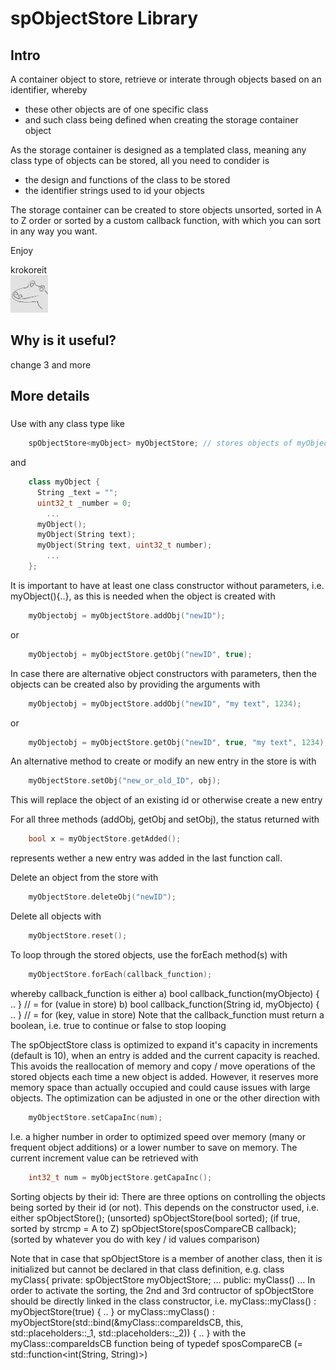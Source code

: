 # spObjectStore Library

## Intro

A container object to store, retrieve or interate through objects based on an identifier, whereby  
- these other objects are of one specific class
- and such class being defined when creating the storage container object

As the storage container is designed as a templated class, meaning any class type of objects can be stored, all you need to condider is
- the design and functions of the class to be stored
- the identifier strings used to id your objects

The storage container can be created to store objects unsorted, sorted in A to Z order or sorted by a custom callback function, with which you can sort in any way you want.

Enjoy

krokoreit  
<img src="assets/krokoreit03_Github.png" width="60"/>


## Why is it useful?

change 3 and more 


## More details

### 
Use with any class type like

```cpp
    spObjectStore<myObject> myObjectStore; // stores objects of myObject class
```

and

```cpp
    class myObject {
      String _text = "";
      uint32_t _number = 0;
        ...
      myObject();
      myObject(String text);
      myObject(String text, uint32_t number);
        ...
    };
```

It is important to have at least one class constructor without parameters, i.e. myObject(){..}, as 
this is needed when the object is created with 

```cpp
    myObjectobj = myObjectStore.addObj("newID");
```

or

```cpp
    myObjectobj = myObjectStore.getObj("newID", true);
```


In case there are alternative object constructors with parameters, then the objects can be created also by providing the arguments with

```cpp
    myObjectobj = myObjectStore.addObj("newID", "my text", 1234);
```

or

```cpp
    myObjectobj = myObjectStore.getObj("newID", true, "my text", 1234);
```

An alternative method to create or modify an new entry in the store is with

```cpp
    myObjectStore.setObj("new_or_old_ID", obj);
```

This will replace the object of an existing id or otherwise create a new entry


For all three methods (addObj, getObj and setObj), the status returned with

```cpp
    bool x = myObjectStore.getAdded();
```

represents wether a new entry was added in the last function call.



Delete an object from the store with

```cpp
    myObjectStore.deleteObj("newID");
```

Delete all objects with

```cpp
    myObjectStore.reset();
```

To loop through the stored objects, use the forEach method(s) with

```cpp
    myObjectStore.forEach(callback_function);
```

whereby callback_function is either
  a)  bool callback_function(myObjecto) { .. }              // = for (value in store)
  b)  bool callback_function(String id, myObjecto) { .. }   // = for (key, value in store)
Note that the callback_function must return a boolean, i.e. true to continue or false to stop looping

The spObjectStore class is optimized to expand it's capacity in increments (default is 10), when 
an entry is added and the current capacity is reached. This avoids the reallocation of memory and 
copy / move operations of the stored objects each time a new object is added. However, it reserves 
more memory space than actually occupied and could cause issues with large objects.
The optimization can be adjusted in one or the other direction with
```cpp
    myObjectStore.setCapaInc(num);
```

I.e. a higher number in order to optimized speed over memory (many or frequent object additions) or
a lower number to save on memory.
The current increment value can be retrieved with
```cpp
    int32_t num = myObjectStore.getCapaInc();
```

Sorting objects by their id:
  There are three options on controlling the objects being sorted by their id (or not). This depends
  on the constructor used, i.e. either
    spObjectStore();  (unsorted)
    spObjectStore(bool sorted);  (if true, sorted by strcmp = A to Z)
    spObjectStore(sposCompareCB callback);  (sorted by whatever you do with key / id values comparison)

  Note that in case that spObjectStore is a member of another class, then it is initialized but cannot be
  declared in that class definition, e.g.
    class myClass{
      private:
        spObjectStore<myObject> myObjectStore;
        ...
      public:
        myClass()
        ...
  In order to activate the sorting, the 2nd and 3rd contructor of spObjectStore should be directly linked
  in the class constructor, i.e.
    myClass::myClass() : myObjectStore(true) { .. } or
    myClass::myClass() : myObjectStore(std::bind(&myClass::compareIdsCB, this, std::placeholders::_1, std::placeholders::_2)) { .. }
  with the myClass::compareIdsCB function being of typedef sposCompareCB (= std::function<int(String, String)>)
